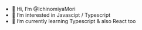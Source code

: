 - 👋 Hi, I’m @IchinomiyaMori
- 👀 I’m interested in Javascipt / Typescript
- 🌱 I’m currently learning Typescript & also React too

<!---
IchinomiyaMori/IchinomiyaMori is a ✨ special ✨ repository because its `README.md` (this file) appears on your GitHub profile.
You can click the Preview link to take a look at your changes.
--->
